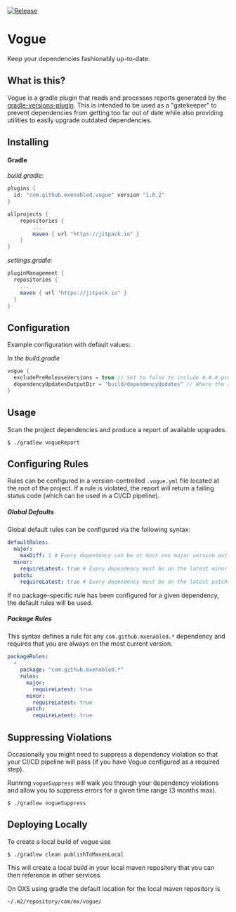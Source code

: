 [![Release](https://jitpack.io/v/mxenabled/vogue.svg)](https://jitpack.io/p/mxenabled/vogue)

# Vogue

Keep your dependencies fashionably up-to-date.

## What is this?

Vogue is a gradle plugin that reads and processes reports generated by the [gradle-versions-plugin](https://github.com/ben-manes/gradle-versions-plugin). This is intended to be used as a "gatekeeper" to prevent dependencies from getting too far out of date while also providing utilities to easily upgrade outdated dependencies.

## Installing

#### Gradle

<!-- x-release-please-start-version -->
_build.gradle_:
```groovy
plugins {
  id: "com.github.mxenabled.vogue" version "1.0.2"
}

allprojects {
    repositories {
        ...
        maven { url "https://jitpack.io" }
    }
}
```

_settings.gradle_:
```groovy
pluginManagement {
  repositories {
    ...
    maven { url "https://jitpack.io" }
  }
}
```
<!-- x-release-please-end -->

## Configuration

Example configuration with default values:

_In the build.gradle_
```groovy
vogue {
  excludePreReleaseVersions = true // Set to false to include #.#.#.pre versions in the report.
  dependencyUpdatesOutputDir = "build/dependencyUpdates" // Where the report generated by the `gradle-versions-plugin` is located.
}
```

## Usage

Scan the project dependencies and produce a report of available upgrades.
```shell
$ ./gradlew vogueReport
```

## Configuring Rules

Rules can be configured in a version-controlled `.vogue.yml` file located at the root of the project. If a rule is violated,
the report will return a failing status code (which can be used in a CI/CD pipeline).

##### Global Defaults

Global default rules can be configured via the following syntax:

```yaml
defaultRules:
  major:
    maxDiff: 1 # Every dependency can be at most one major version out-of-date, otherwise an error will be produced.
  minor:
    requireLatest: true # Every dependency must be on the latest minor version.
  patch:
    requireLatest: true # Every dependency must be on the latest patch version.
```

If no package-specific rule has been configured for a given dependency, the default rules will be used.

##### Package Rules

This syntax defines a rule for any `com.github.mxenabled.*` dependency and requires that you are always on the most current version.

```yaml
packageRules:
  -
    package: "com.github.mxenabled.*"
    rules:
      major:
        requireLatest: true
      minor:
        requireLatest: true
      patch:
        requireLatest: true
```

## Suppressing Violations

Occasionally you might need to suppress a dependency violation so that your CI/CD pipeline will pass (if you have Vogue configured as a required step).

Running `vogueSuppress` will walk you through your dependency violations and allow you to suppress errors for a given time range (3 months max).
```shell
$ ./gradlew vogueSuppress
```

## Deploying Locally

To create a local build of vogue use

```shell
$ ./gradlew clean publishToMavenLocal
```

This will create a local build in your local maven repository that you can
then reference in other services.

On OXS using gradle the default location for the local maven repository is
```shell
~/.m2/repository/com/mx/vogue/
```
